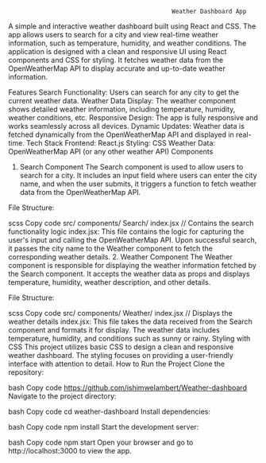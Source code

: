 
                                                  Weather Dashboard App
A simple and interactive weather dashboard built using React and CSS. The app allows users to search for a city and view real-time weather information, such as temperature, humidity, and weather conditions. The application is designed with a clean and responsive UI using React components and CSS for styling. It fetches weather data from the OpenWeatherMap API to display accurate and up-to-date weather information.

Features
Search Functionality: Users can search for any city to get the current weather data.
Weather Data Display: The weather component shows detailed weather information, including temperature, humidity, weather conditions, etc.
Responsive Design: The app is fully responsive and works seamlessly across all devices.
Dynamic Updates: Weather data is fetched dynamically from the OpenWeatherMap API and displayed in real-time.
Tech Stack
Frontend: React.js
Styling: CSS
Weather Data: OpenWeatherMap API (or any other weather API)
Components
1. Search Component
The Search component is used to allow users to search for a city. It includes an input field where users can enter the city name, and when the user submits, it triggers a function to fetch weather data from the OpenWeatherMap API.

File Structure:

scss
Copy code
src/
  components/
    Search/
      index.jsx  // Contains the search functionality logic
index.jsx: This file contains the logic for capturing the user's input and calling the OpenWeatherMap API. Upon successful search, it passes the city name to the Weather component to fetch the corresponding weather details.
2. Weather Component
The Weather component is responsible for displaying the weather information fetched by the Search component. It accepts the weather data as props and displays temperature, humidity, weather description, and other details.

File Structure:

scss
Copy code
src/
  components/
    Weather/
      index.jsx  // Displays the weather details
index.jsx: This file takes the data received from the Search component and formats it for display. The weather data includes temperature, humidity, and conditions such as sunny or rainy.
Styling with CSS
This project utilizes basic CSS to design a clean and responsive weather dashboard. The styling focuses on providing a user-friendly interface with attention to detail.
             How to Run the Project
             Clone the repository:

bash
Copy code
https://github.com/ishimwelambert/Weather-dashboard
Navigate to the project directory:

bash
Copy code
cd weather-dashboard
Install dependencies:

bash
Copy code
npm install
Start the development server:

bash
Copy code
npm start
Open your browser and go to http://localhost:3000 to view the app.
